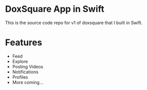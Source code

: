 # DoxSquare App in Swift

This is the source code repo for v1 of doxsquare that I built in Swift.

# Features
- Feed
- Explore
- Posting Videos
- Notifications
- Profiles
- More coming...
